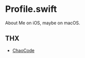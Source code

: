 # Profile.swift

About Me on iOS, maybe on macOS.

## THX

- [ChaoCode](https://www.youtube.com/c/ChaoCode)
